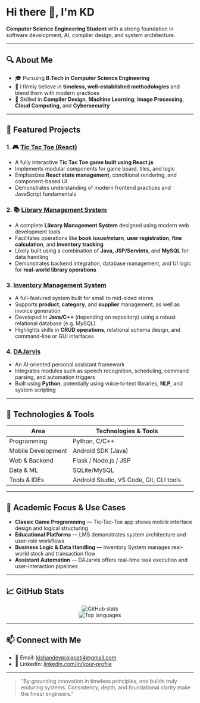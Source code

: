 # Hi there 👋, I'm KD  
**Computer Science Engineering Student** with a strong foundation in software development, AI, compiler design, and system architecture.

---

## 🔍 About Me

- 🎓 Pursuing **B.Tech in Computer Science Engineering**
- 🧠 I firmly believe in **timeless, well-established methodologies** and blend them with modern practices
- 🔧 Skilled in **Compiler Design**, **Machine Learning**, **Image Processing**, **Cloud Computing**, and **Cybersecurity**

---

## 📂 Featured Projects

### 1. 🎮 [Tic Tac Toe (React)](https://github.com/kishandev2509/tic_tac_toe)
- A fully interactive **Tic Tac Toe game built using React.js**
- Implements modular components for game board, tiles, and logic
- Emphasizes **React state management**, conditional rendering, and component-based UI
- Demonstrates understanding of modern frontend practices and JavaScript fundamentals

### 2. 📚 [Library Management System](https://github.com/kishandev2509/LMS)
- A complete **Library Management System** designed using modern web development tools
- Facilitates operations like **book issue/return**, **user registration**, **fine calculation**, and **inventory tracking**
- Likely built using a combination of **Java, JSP/Servlets**, and **MySQL** for data handling
- Demonstrates backend integration, database management, and UI logic for **real-world library operations**

### 3. **[Inventory Management System](https://github.com/kishandev2509/Inventory-Management-System)**
- A full-featured system built for small to mid-sized stores
- Supports **product**, **category**, and **supplier** management, as well as invoice generation
- Developed in **Java/C++** (depending on repository) using a robust relational database (e.g. MySQL)
- Highlights skills in **CRUD operations**, relational schema design, and command-line or GUI interfaces

### 4. **[DAJarvis](https://github.com/kishandev2509/DAJarvis)**
- An AI‑oriented personal assistant framework
- Integrates modules such as speech recognition, scheduling, command parsing, and automation triggers
- Built using **Python**, potentially using voice‑to‑text libraries, **NLP**, and system scripting

---

## 🧰 Technologies & Tools

| Area                | Technologies & Tools |
|---------------------|-----------------------|
| Programming         | Python, C/C++ |
| Mobile Development  | Android SDK (Java) |
| Web & Backend       | Flask / Node.js / JSP |
| Data & ML           | SQLite/MySQL |
| Tools & IDEs        | Android Studio, VS Code, Git, CLI tools |

---

## 🎯 Academic Focus & Use Cases

- **Classic Game Programming** — Tic‑Tac‑Toe app shows mobile interface design and logical structuring  
- **Educational Platforms** — LMS demonstrates system architecture and user-role workflows  
- **Business Logic & Data Handling** — Inventory System manages real-world stock and transaction flow  
- **Assistant Automation** — DAJarvis offers real-time task execution and user-interaction pipelines  

---


## 📈 GitHub Stats

<p align="center">
  <img src="https://github-readme-stats.vercel.app/api?username=your-username&show_icons=true&theme=default" alt="GitHub stats" />
  <br/>
  <img src="https://github-readme-stats.vercel.app/api/top-langs/?username=your-username&layout=compact" alt="Top languages" />
</p>

---

## 📫 Connect with Me

- 📧 Email: [kishandevprajapati4@gmail.com](mailto:kishandevprajapati4@gmail.com)  
- 🔗 LinkedIn: [linkedin.com/in/your-profile](https://linkedin.com/in/kishan-dev-2567852a8/)  

---

> “By grounding innovation in timeless principles, one builds truly enduring systems.
Consistency, depth, and foundational clarity make the finest engineers.”



<!--
- 🌐 Portfolio Website: [yourwebsite.com](https://yourwebsite.com) *(optional)*
**kishandev2509/kishandev2509** is a ✨ _special_ ✨ repository because its `README.md` (this file) appears on your GitHub profile.

Here are some ideas to get you started:

- 🔭 I’m currently working on ...
- 🌱 I’m currently learning ...
- 👯 I’m looking to collaborate on ...
- 🤔 I’m looking for help with ...
- 💬 Ask me about ...
- 📫 How to reach me: ...
- 😄 Pronouns: ...
- ⚡ Fun fact: ...
-->
